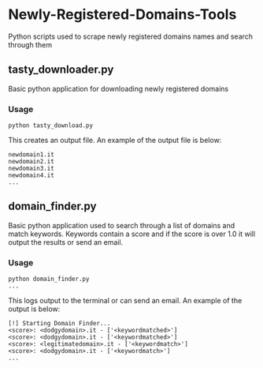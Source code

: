 # Newly-Registered-Domains-Tools
Python scripts used to scrape newly registered domains names and search through them

## tasty_downloader.py
Basic python application for downloading newly registered domains

### Usage
```
python tasty_download.py
```

This creates an output file. An example of the output file is below:
```
newdomain1.it
newdomain2.it
newdomain3.it
newdomain4.it
...
```

## domain_finder.py
Basic python application used to search through a list of domains and match keywords. Keywords contain a score and if the score is over 1.0 it will output the results or send an email. 

### Usage
```
python domain_finder.py
...
```

This logs output to the terminal or can send an email. An example of the output is below:

```
[!] Starting Domain Finder...
<score>: <dodgydomain>.it - ['<keywordmatched>']
<score>: <dodgydomain>.it - ['<keywordmatched>']
<score>: <legitimatedomain>.it - ['<keywordmatch>']
<score>: <dodgydomain>.it - ['<keywordmatch>']
...
```
